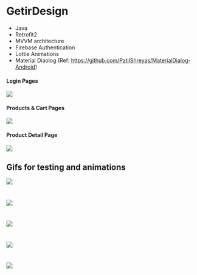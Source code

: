 # GetirDesign
- Java
- Retrofit2
- MVVM architecture
- Firebase Authentication 
- Lottie Animations
- Material Diaolog (Ref: https://github.com/PatilShreyas/MaterialDialog-Android)
#### Login Pages
![](https://github.com/tarikkeskin/Getir/blob/master/presentation/loginpages.png)
#### Products & Cart Pages
![](https://github.com/tarikkeskin/Getir/blob/master/presentation/mainpages.png)
#### Product Detail Page
![](https://github.com/tarikkeskin/Getir/blob/master/presentation/detayproduct.png)
## Gifs for testing and animations
![](https://github.com/tarikkeskin/Getir/blob/master/presentation/login_register.gif)
#
![](https://github.com/tarikkeskin/Getir/blob/master/presentation/add_cart.gif)
#
![](https://github.com/tarikkeskin/Getir/blob/master/presentation/delete_product.gif)
#
![](https://github.com/tarikkeskin/Getir/blob/master/presentation/detaytest.gif)
#
![](https://github.com/tarikkeskin/Getir/blob/master/presentation/animations.gif)

